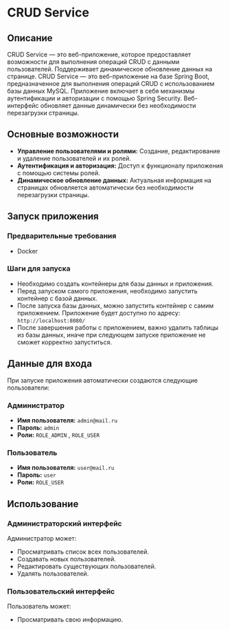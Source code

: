 # CRUD Service

## Описание

CRUD Service — это веб-приложение, которое предоставляет возможности для выполнения операций CRUD с данными пользователей. Поддерживает динамическое обновление данных на странице.
CRUD Service — это веб-приложение на базе Spring Boot, предназначенное для выполнения операций CRUD с использованием базы данных MySQL. Приложение включает в себя механизмы аутентификации и авторизации с помощью Spring Security. Веб-интерфейс обновляет данные динамически без необходимости перезагрузки страницы.

## Основные возможности

- **Управление пользователями и ролями:** Создание, редактирование и удаление пользователей и их ролей.
- **Аутентификация и авторизация:** Доступ к функционалу приложения с помощью системы ролей.
- **Динамическое обновление данных:** Актуальная информация на страницах обновляется автоматически без необходимости перезагрузки страницы.

## Запуск приложения

### Предварительные требования

- Docker

### Шаги для запуска

- Необходимо создать контейнеры для базы данных и приложения.
- Перед запуском самого приложения, необходимо запустить контейнер с базой данных.
- После запуска базы данных, можно запустить контейнер с самим приложением. Приложение будет доступно по адресу: `http://localhost:8080/`
- После завершения работы с приложением, важно удалить таблицы из базы данных, иначе при следующем запуске приложение не сможет корректно запуститься.

## Данные для входа

При запуске приложения автоматически создаются следующие пользователи:

### Администратор

- **Имя пользователя:** `admin@mail.ru`
- **Пароль:** `admin`
- **Роли:** `ROLE_ADMIN` , `ROLE_USER`

### Пользователь

- **Имя пользователя:** `user@mail.ru`
- **Пароль:** `user`
- **Роли:** `ROLE_USER`

## Использование

### Администраторский интерфейс

Администратор может:

- Просматривать список всех пользователей.
- Создавать новых пользователей.
- Редактировать существующих пользователей.
- Удалять пользователей.

### Пользовательский интерфейс

Пользователь может:

- Просматривать свою информацию.
